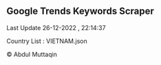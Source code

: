 

## Google Trends Keywords Scraper 
 
Last Update 26-12-2022 , 22:14:37

Country List :
VIETNAM.json



© Abdul Muttaqin 
